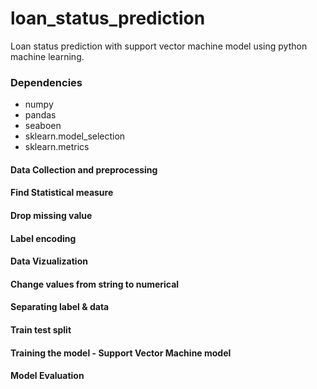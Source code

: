 # loan_status_prediction
Loan status prediction with support vector machine model using python machine learning.

### Dependencies
- numpy
- pandas
- seaboen
- sklearn.model_selection
- sklearn.metrics

#### Data Collection and preprocessing
#### Find Statistical measure
#### Drop missing value
#### Label encoding
#### Data Vizualization
#### Change values from string to numerical
#### Separating label & data
#### Train test split
#### Training the model - Support Vector Machine model
#### Model Evaluation
